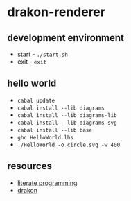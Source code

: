 # drakon-renderer

## development environment

* start - `./start.sh`
* exit - `exit`

## hello world

* `cabal update`
* `cabal install --lib diagrams`
* `cabal install --lib diagrams-lib`
* `cabal install --lib diagrams-svg`
* `cabal install --lib base`
* `ghc HelloWorld.lhs` 
* `./HelloWorld -o circle.svg -w 400`

## resources

* [literate programming](https://wiki.haskell.org/Literate_programming)
* [drakon](https://drakonhub.com/read/docs)